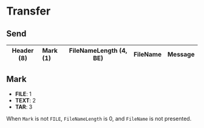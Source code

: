 # Transfer

## Send

| Header (8) | Mark (1) | FileNameLength (4, BE) | FileName | Message |
| :--------: | :------- | ---------------------- | -------- | ------- |

## Mark

- **FILE**: 1
- **TEXT**: 2
- **TAR**: 3

[//]: # "- **EOF**: 4"

When `Mark` is not `FILE`, `FileNameLength` is 0, and `FileName` is not presented.

